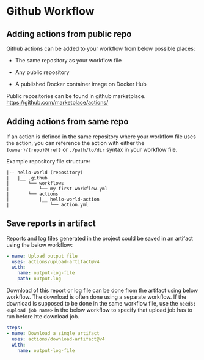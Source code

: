 # Github Workflow

## Adding actions from public repo

Github actions can be added to your workflow from below possible places:

- The same repository as your workflow file

- Any public repository

- A published Docker container image on Docker Hub

Public repositories can be found in github marketplace. https://github.com/marketplace/actions/

## Adding actions from same repo

If an action is defined in the same repository where your workflow file uses the action, you can reference the action with either the ‌`{owner}/{repo}@{ref}` or `./path/to/dir` syntax in your workflow file.

Example repository file structure:

```shell
|-- hello-world (repository)
|   |__ .github
|       └── workflows
|           └── my-first-workflow.yml
|       └── actions
|           |__ hello-world-action
|               └── action.yml
```

## Save reports in artifact

Reports and log files generated in the project could be saved in an artifact using the below workflow:

```yaml
- name: Upload output file
  uses: actions/upload-artifact@v4
  with:
    name: output-log-file
    path: output.log
```

Download of this report or log file can be done from the artifact using below workflow. The download is often done using a separate workflow. If the download is supposed to be done in the same workflow file, use the `needs: <upload job name>` in the below workflow to specify that upload job has to run before hte download job.

```yaml
steps:
- name: Download a single artifact
  uses: actions/download-artifact@v4
  with:
    name: output-log-file
```
